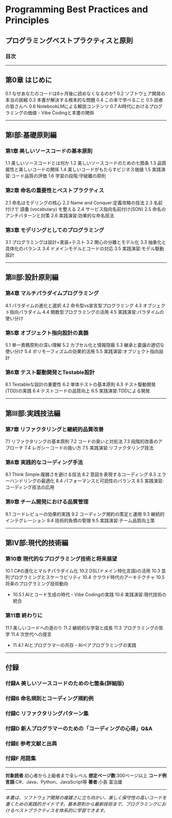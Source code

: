# Programming Best Practices and Principles
## プログラミングベストプラクティスと原則

### 目次

---

## 第0章 はじめに
0.1 なぜあなたのコードは6ヶ月後に読めなくなるのか? 
0.2 ソフトウェア開発の本当の挑戦 
0.3 本書が解決する根本的な問題 
0.4 この本で学べること 
0.5 読者の皆さんへ 
0.6 NotebookLMによる解説コンテンツ 
0.7 AI時代におけるプログラミングの価値 - Vibe Codingと本書の関係 

---

## 第I部:基礎原則編

### 第1章 美しいソースコードの基本原則
1.1 美しいソースコードとは何か 
1.2 美しいソースコードのための七箇条 
1.3 品質属性と美しいコードの関係 
1.4 美しいコードがもたらすビジネス価値 
1.5 実践演習:コード品質の評価 
1.6 学習の段階:守破離の原則 

### 第2章 命名の重要性とベストプラクティス
2.1 命名はモデリングの核心 
2.2 Name and Conquer:定義攻略の技法 
2.3 名前付けで 語彙 (vocabulary) を整える 
2.4 サービス指向名前付け(SON)
2.5 命名のアンチパターンと対策 
2.6 実践演習:効果的な命名技法 

### 第3章 モデリングとしてのプログラミング
3.1 プログラミングは設計+実装+テスト 
3.2 関心の分離とモデル化 
3.3 抽象化と具体化のバランス 
3.4 ドメインモデルとコードの対応 
3.5 実践演習:モデル駆動設計 

---

## 第II部:設計原則編

### 第4章 マルチパラダイムプログラミング
4.1 パラダイムの進化と選択 
4.2 命令型vs宣言型プログラミング 
4.3 オブジェクト指向パラダイム 
4.4 関数型プログラミングの活用 
4.5 実践演習:パラダイムの使い分け 

### 第5章 オブジェクト指向設計の真髄
5.1 単一責務原則の深い理解 
5.2 カプセル化と情報隠蔽 
5.3 継承と委譲の適切な使い分け 
5.4 ポリモーフィズムの効果的活用 
5.5 実践演習:オブジェクト指向設計 

### 第6章 テスト駆動開発とTestable設計
6.1 Testableな設計の重要性 
6.2 単体テストの基本原則 
6.3 テスト駆動開発(TDD)の実践 
6.4 テストコードの品質向上 
6.5 実践演習:TDDによる開発 

---

## 第III部:実践技法編

### 第7章 リファクタリングと継続的品質改善
7.1 リファクタリングの基本原則 
7.2 コードの臭いと対処法 
7.3 段階的改善のアプローチ 
7.4 レガシーコードの扱い方 
7.5 実践演習:リファクタリング技法 

### 第8章 実践的なコーディング手法
8.1 Think Simple:複雑さを避ける技法 
8.2 意図を表現するコーディング 
8.3 エラーハンドリングの最適化 
8.4 パフォーマンスと可読性のバランス 
8.5 実践演習:コーディング技法の応用 

### 第9章 チーム開発における品質管理
9.1 コードレビューの効果的実践 
9.2 コーディング規約の策定と運用 
9.3 継続的インテグレーション 
9.4 技術的負債の管理 
9.5 実践演習:チーム品質向上策 

---

## 第IV部:現代的技術編

### 第10章 現代的なプログラミング技術と将来展望
10.1 C#の進化とマルチパラダイム化 
10.2 DSL(ドメイン特化言語)の活用 
10.3 並列プログラミングとスケーラビリティ 
10.4 クラウド時代のアーキテクチャ 
10.5 将来のプログラミング技術動向 
  - 10.5.1 AIとコード生成の時代・Vibe Codingの実践 
10.6 実践演習:現代技術の統合 

### 第11章 終わりに
11.1 美しいコードへの道のり 
11.2 継続的な学習と成長 
11.3 プログラミングの哲学 
11.4 次世代への提言 
  - 11.4.1 AIとプログラマーの共存・AIペアプログラミングの実践 

---

## 付録

### 付録A 美しいソースコードのための七箇条(詳細版)
### 付録B 命名規則とコーディング規約例
### 付録C リファクタリングパターン集
### 付録D 新人プログラマーのための「コーディングの心得」Q&A
### 付録E 参考文献と出典
### 付録F 用語集

---

**対象読者**:初心者から上級者まで全レベル 
**想定ページ数**:300ページ以上 
**コード例言語**:C#、Java、Python、JavaScript等 
**著者**:小島 富治雄

---

*本書は、ソフトウェア開発の複雑さに立ち向かい、美しく保守性の高いコードを書くための実践的ガイドです。基本原則から最新技術まで、プログラミングにおけるベストプラクティスを体系的に学習できます。*